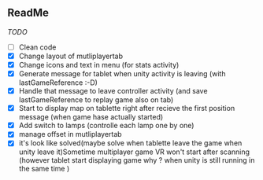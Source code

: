 ## ReadMe




_TODO_

- [ ] Clean code
- [x] Change layout of mutliplayertab
- [x] Change icons and text in menu (for stats activity)
- [x] Generate message for tablet when unity activity is leaving (with lastGameReference :-D)
- [x] Handle that message to leave controller activity (and save lastGameReference to replay game also on tab)
- [x] Start to display map on tablette right after recieve the first position message (when game hase actually started)
- [x] Add switch to lamps (controlle each lamp one by one)
- [x] manage offset in mutliplayertab
- [x] it's look like solved(maybe solve when tablette leave the game when unity leave it)Sometime multiplayer game VR won't start after scanning (however tablet start displaying game why ? when unity is still running in the same time )
